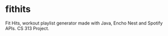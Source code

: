 fithits
=======

Fit Hits, workout playlist generator made with Java, Encho Nest and Spotify APIs. CS 313 Project.
